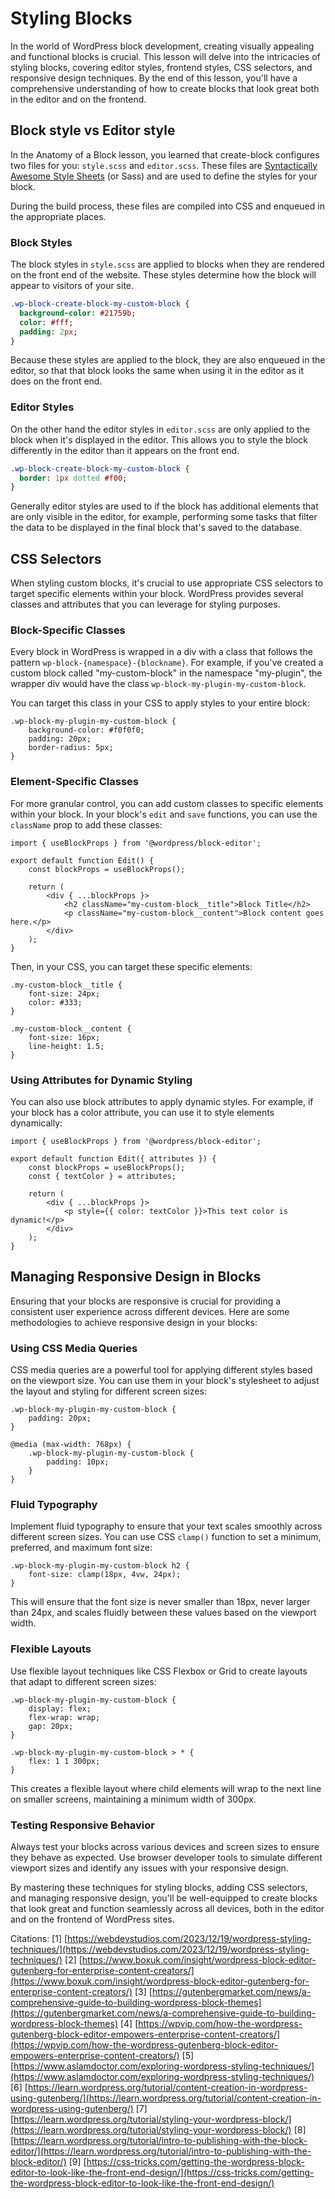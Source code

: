 # Styling Blocks

In the world of WordPress block development, creating visually appealing and functional blocks is crucial. This lesson will delve into the intricacies of styling blocks, covering editor styles, frontend styles, CSS selectors, and responsive design techniques. By the end of this lesson, you'll have a comprehensive understanding of how to create blocks that look great both in the editor and on the frontend.

## Block style vs Editor style

In the Anatomy of a Block lesson, you learned that create-block configures two files for you: `style.scss` and `editor.scss`. These files are [Syntactically Awesome Style Sheets](https://sass-lang.com/) (or Sass) and are used to define the styles for your block. 

During the build process, these files are compiled into CSS and enqueued in the appropriate places.

### Block Styles

The block styles in `style.scss` are applied to blocks when they are rendered on the front end of the website. These styles determine how the block will appear to visitors of your site. 

```sass
.wp-block-create-block-my-custom-block {
  background-color: #21759b;
  color: #fff;
  padding: 2px;
}
```

Because these styles are applied to the block, they are also enqueued in the editor, so that that block looks the same when using it in the editor as it does on the front end.

### Editor Styles

On the other hand the editor styles in `editor.scss` are only applied to the block when it's displayed in the editor. This allows you to style the block differently in the editor than it appears on the front end. 

```sass
.wp-block-create-block-my-custom-block {
  border: 1px dotted #f00;
}
```

Generally editor styles are used to if the block has additional elements that are only visible in the editor, for example, performing some tasks that filter the data to be displayed in the final block that's saved to the database.

## CSS Selectors

When styling custom blocks, it's crucial to use appropriate CSS selectors to target specific elements within your block. WordPress provides several classes and attributes that you can leverage for styling purposes.

### Block-Specific Classes

Every block in WordPress is wrapped in a div with a class that follows the pattern `wp-block-{namespace}-{blockname}`. For example, if you've created a custom block called "my-custom-block" in the namespace "my-plugin", the wrapper div would have the class `wp-block-my-plugin-my-custom-block`.

You can target this class in your CSS to apply styles to your entire block:

```
.wp-block-my-plugin-my-custom-block {
    background-color: #f0f0f0;
    padding: 20px;
    border-radius: 5px;
}
```

### Element-Specific Classes

For more granular control, you can add custom classes to specific elements within your block. In your block's `edit` and `save` functions, you can use the `className` prop to add these classes:

```
import { useBlockProps } from '@wordpress/block-editor';

export default function Edit() {
    const blockProps = useBlockProps();

    return (
        <div { ...blockProps }>
            <h2 className="my-custom-block__title">Block Title</h2>
            <p className="my-custom-block__content">Block content goes here.</p>
        </div>
    );
}
```

Then, in your CSS, you can target these specific elements:

```
.my-custom-block__title {
    font-size: 24px;
    color: #333;
}

.my-custom-block__content {
    font-size: 16px;
    line-height: 1.5;
}
```

### Using Attributes for Dynamic Styling

You can also use block attributes to apply dynamic styles. For example, if your block has a color attribute, you can use it to style elements dynamically:

```
import { useBlockProps } from '@wordpress/block-editor';

export default function Edit({ attributes }) {
    const blockProps = useBlockProps();
    const { textColor } = attributes;

    return (
        <div { ...blockProps }>
            <p style={{ color: textColor }}>This text color is dynamic!</p>
        </div>
    );
}
```

## Managing Responsive Design in Blocks

Ensuring that your blocks are responsive is crucial for providing a consistent user experience across different devices. Here are some methodologies to achieve responsive design in your blocks:

### Using CSS Media Queries

CSS media queries are a powerful tool for applying different styles based on the viewport size. You can use them in your block's stylesheet to adjust the layout and styling for different screen sizes:

```
.wp-block-my-plugin-my-custom-block {
    padding: 20px;
}

@media (max-width: 768px) {
    .wp-block-my-plugin-my-custom-block {
        padding: 10px;
    }
}
```

### Fluid Typography

Implement fluid typography to ensure that your text scales smoothly across different screen sizes. You can use CSS `clamp()` function to set a minimum, preferred, and maximum font size:

```
.wp-block-my-plugin-my-custom-block h2 {
    font-size: clamp(18px, 4vw, 24px);
}
```

This will ensure that the font size is never smaller than 18px, never larger than 24px, and scales fluidly between these values based on the viewport width.

### Flexible Layouts

Use flexible layout techniques like CSS Flexbox or Grid to create layouts that adapt to different screen sizes:

```
.wp-block-my-plugin-my-custom-block {
    display: flex;
    flex-wrap: wrap;
    gap: 20px;
}

.wp-block-my-plugin-my-custom-block > * {
    flex: 1 1 300px;
}
```

This creates a flexible layout where child elements will wrap to the next line on smaller screens, maintaining a minimum width of 300px.

### Testing Responsive Behavior

Always test your blocks across various devices and screen sizes to ensure they behave as expected. Use browser developer tools to simulate different viewport sizes and identify any issues with your responsive design.

By mastering these techniques for styling blocks, adding CSS selectors, and managing responsive design, you'll be well-equipped to create blocks that look great and function seamlessly across all devices, both in the editor and on the frontend of WordPress sites.

Citations: \[1\] [https://webdevstudios.com/2023/12/19/wordpress-styling-techniques/](https://webdevstudios.com/2023/12/19/wordpress-styling-techniques/) \[2\] [https://www.boxuk.com/insight/wordpress-block-editor-gutenberg-for-enterprise-content-creators/](https://www.boxuk.com/insight/wordpress-block-editor-gutenberg-for-enterprise-content-creators/) \[3\] [https://gutenbergmarket.com/news/a-comprehensive-guide-to-building-wordpress-block-themes](https://gutenbergmarket.com/news/a-comprehensive-guide-to-building-wordpress-block-themes) \[4\] [https://wpvip.com/how-the-wordpress-gutenberg-block-editor-empowers-enterprise-content-creators/](https://wpvip.com/how-the-wordpress-gutenberg-block-editor-empowers-enterprise-content-creators/) \[5\] [https://www.aslamdoctor.com/exploring-wordpress-styling-techniques/](https://www.aslamdoctor.com/exploring-wordpress-styling-techniques/) \[6\] [https://learn.wordpress.org/tutorial/content-creation-in-wordpress-using-gutenberg/](https://learn.wordpress.org/tutorial/content-creation-in-wordpress-using-gutenberg/) \[7\] [https://learn.wordpress.org/tutorial/styling-your-wordpress-block/](https://learn.wordpress.org/tutorial/styling-your-wordpress-block/) \[8\] [https://learn.wordpress.org/tutorial/intro-to-publishing-with-the-block-editor/](https://learn.wordpress.org/tutorial/intro-to-publishing-with-the-block-editor/) \[9\] [https://css-tricks.com/getting-the-wordpress-block-editor-to-look-like-the-front-end-design/](https://css-tricks.com/getting-the-wordpress-block-editor-to-look-like-the-front-end-design/)  